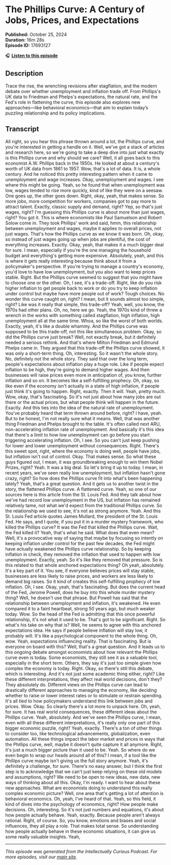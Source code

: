 # The Phillips Curve: A Century of Jobs, Prices, and Expectations

**Published:** October 25, 2024  
**Duration:** 16m 28s  
**Episode ID:** 17693127

🎧 **[Listen to this episode](https://intellectuallycurious.buzzsprout.com/2529712/episodes/17693127-the-phillips-curve-a-century-of-jobs-prices-and-expectations)**

## Description

Trace the rise, the wrenching revisions after stagflation, and the modern debate over whether unemployment and inflation trade off. From Phillips's UK data to Friedman and Phelps's expectations, the natural rate, and the Fed's role in flattening the curve, this episode also explores new approaches—like behavioral economics—that aim to explain today’s puzzling relationship and its policy implications.

## Transcript

All right, so you hear this phrase thrown around a lot, the Phillips curve, and you're interested in getting a handle on it. Well, we've got a stack of articles and research here, so we're going to take a deep dive into just what exactly is this Phillips curve and why should we care? Well, it all goes back to this economist A.W. Phillips back in the 1950s. He looked at about a century's worth of UK data from 1861 to 1957. Wow, that's a lot of data. It is, a whole century. And he noticed this pretty interesting pattern when it came to unemployment and wage increases. Okay, unemployment and wages. I see where this might be going. Yeah, so he found that when unemployment was low, wages tended to rise more quickly, kind of like they were on a seesaw. One goes up, the other goes down. Right, okay, yeah, that makes sense. So more jobs, more competition for workers, companies got to pay more to attract talent. Exactly, classic supply and demand, right? Yep, so that's just wages, right? I'm guessing this Phillips curve is about more than just wages, right? You got it. This is where economists like Paul Samuelson and Robert Solow come in. They took Phillips' work and said, hmm, this relationship between unemployment and wages, maybe it applies to overall prices, not just wages. That's how the Phillips curve as we know it was born. Oh, okay, so instead of just wages going up when jobs are plentiful, the cost of everything increases. Exactly. Okay, yeah, that makes it a much bigger deal for sure. I mean, especially if you're the one managing the household budget and everything's getting more expensive. Absolutely, yeah, and this is where it gets really interesting because think about it from a policymaker's perspective. If you're trying to manage a country's economy, you'd love to have low unemployment, but you also want to keep prices stable. Right. But the Phillips curve seemed to suggest that you might have to choose one or the other. Oh, I see, it's a trade-off. Right, like do you risk higher inflation to get people back to work or do you try to keep inflation under control but maybe have more people out of work? Tough choices. No wonder this curve caught on, right? I mean, but it sounds almost too simple, right? Like was it really that simple, this trade-off? Yeah, well, you know, the 1970s had other plans. Oh, no, here we go. Yeah, the 1970s kind of threw a wrench in the works with something called stagflation, high inflation, high unemployment all at the same time. Whoa, so like the worst of both worlds. Exactly, yeah, it's like a double whammy. And the Phillips curve was supposed to be this trade-off, not this like simultaneous problem. Okay, so did the Phillips curve just break? Well, not exactly break, but it definitely needed a serious rethink. And that's where Milton Friedman and Edmund Phelps came in. They argued that this trade-off the Phillips curve showed, it was only a short-term thing. Oh, interesting. So it wasn't the whole story. No, definitely not the whole story. They said that over the long term, people's expectations about inflation play a huge role. Like if people expect inflation to be high, they're going to demand higher wages. And then businesses will raise prices even more in anticipation of, you know, further inflation and so on. It becomes like a self-fulfilling prophecy. Oh, okay, so like even if the economy isn't actually in a state of high inflation, if people just think it's going to happen. Right, exactly. Then it will. Yeah, pretty much. Wow, okay, that's fascinating. So it's not just about how many jobs are out there or the actual prices, but what people think will happen in the future. Exactly. And this ties into the idea of the natural rate of unemployment. You've probably heard that term thrown around before, right? I have, yeah. But to be honest, I'm not really sure what it means. Well, that was another thing Friedman and Phelps brought to the table. It's often called next ARU, non-accelerating inflation rate of unemployment. And basically it's this idea that there's a limit to how low unemployment can go before you start triggering accelerating inflation. Oh, I see. So you can't just keep pushing for lower and lower unemployment without consequences. Right. There's this sweet spot, right, where the economy is doing well, people have jobs, but inflation isn't out of control. Okay. That makes sense. So what these guys figured out, I mean, it was groundbreaking enough to win them Nobel Prizes, right? Yeah. It was a big deal. So let's bring it up to today. I mean, in recent years, we've seen really low unemployment, but inflation hasn't gone crazy, right? So how does the Phillips curve fit into what's been happening lately? Yeah, that's a great question. And it gets us to another twist in the story, the flattened Phillips curve. A flattened curve. Yeah, so one of our sources here is this article from the St. Louis Fed. And they talk about how we've had record low unemployment in the US, but inflation has remained relatively tame, not what we'd expect from the traditional Phillips curve. So the relationship we used to see, it's not as strong anymore. Yeah. And this St. Louis Fed article quotes James Mullard, the president of the St. Louis Fed. He says, and I quote, if you put it in a murder mystery framework, who killed the Phillips curve? It was the Fed that killed the Phillips curve. Wait, the Fed killed it? Yeah, that's what he said. What does that even mean? Well, it's a provocative way of saying that maybe by focusing so intently on keeping inflation under control for the past few decades, the Fed might have actually weakened the Phillips curve relationship. So by keeping inflation in check, they removed the inflation that used to happen with low unemployment. Exactly, yeah. So it's like they removed that pressure. So is this related to that whole anchored expectations thing? Oh yeah, absolutely. It's a key part of it. You see, if everyone believes prices will stay stable, businesses are less likely to raise prices, and workers are less likely to demand big raises. So it kind of creates this self-fulfilling prophecy of low inflation. Oh, I see. Okay, yeah, that's fascinating. But does the current head of the Fed, Jerome Powell, does he buy into this whole murder mystery thing? Well, he doesn't use that phrase. But Powell has said that the relationship between unemployment and inflation, it's weakened. He even compared it to a faint heartbeat, strong 50 years ago, but much weaker today. Wow. So the head of the Fed is admitting that this once powerful relationship, it's not what it used to be. That's got to be significant. Right. So what's his take on why that is? Well, he seems to agree with this anchored expectations idea. He says if people believe inflation will stay low, it probably will. It's like a psychological component to the whole thing. Oh, wow. Yeah, expectations influencing reality. That is fascinating. But is everyone on board with this? Well, that's a great question. And it leads us to this ongoing debate amongst economists about how relevant the Phillips curve even is today. Some economists, they still see it as a valuable tool, especially in the short term. Others, they say it's just too simple given how complex the economy is today. Right. Okay, so there's still this debate, which is interesting. And it's not just some academic thing either, right? Like these different interpretations, they affect real world decisions, don't they? They absolutely do. Different views on the Phillips curve can lead to drastically different approaches to managing the economy, like deciding whether to raise or lower interest rates or to stimulate or restrain spending. It's all tied to how policymakers understand this link between jobs and prices. Wow. Okay. So clearly there's a lot more to unpack here. Oh, yeah, for sure. It has real world consequences, these different ideas about the Phillips curve. Yeah, absolutely. And we've seen the Phillips curve, I mean, even with all these different interpretations, it's really only one part of this bigger economic puzzle, right? Yeah, exactly. There's a ton of other things to consider too, like technological advancements, globalization, even automation. All these things impact the labor market and prices in ways that the Phillips curve, well, maybe it doesn't quite capture it all anymore. Right, it's just a much bigger picture than it used to be. Yeah. So where do we even begin to wrap our heads around all of this? I mean, if a tool like the Phillips curve maybe isn't giving us the full story anymore. Yeah, it's definitely a challenge, for sure. There's no easy answer, but I think the first step is to acknowledge that we can't just keep relying on these old models and assumptions, right? We need to be open to new ideas, new data, new ways of thinking about all this. Okay, I'm ready. I want to hear about these new approaches. What are economists doing to understand this really complex economic picture? Well, one area that's getting a lot of attention is behavioral economics. Oh, yeah, I've heard of that. Yeah, so this field, it kind of dives into the psychology of economics, right? How people make decisions. Oh, interesting. So it's not just numbers and equations, it's about how people actually behave. Yeah, exactly. Because people aren't always rational. Right, of course. So, you know, emotions and biases and social influences, they all play a role. That makes total sense. So understanding how people actually behave in these economic situations, it can give us some really valuable insights. Yeah,

---
*This episode was generated from the Intellectually Curious Podcast. For more episodes, visit our [main site](https://intellectuallycurious.buzzsprout.com).*
